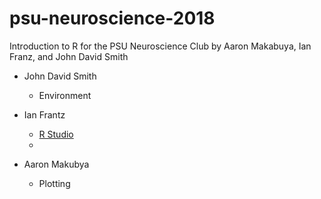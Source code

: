 # psu-neuroscience-2018
Introduction to R for the PSU Neuroscience Club by Aaron Makabuya, Ian Franz, and John David Smith

* John David Smith
  + Environment
  
* Ian Frantz
  + [R Studio]()
  + 

* Aaron Makubya
  + Plotting